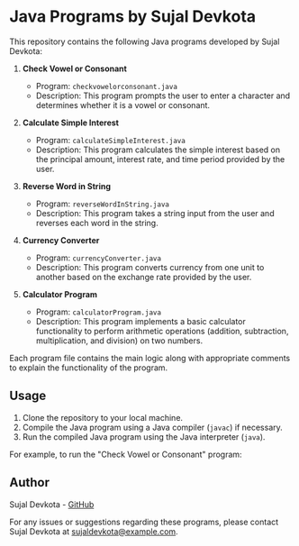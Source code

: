 # Java Programs by Sujal Devkota

This repository contains the following Java programs developed by Sujal Devkota:

1. **Check Vowel or Consonant**
   - Program: `checkvowelorconsonant.java`
   - Description: This program prompts the user to enter a character and determines whether it is a vowel or consonant.

2. **Calculate Simple Interest**
   - Program: `calculateSimpleInterest.java`
   - Description: This program calculates the simple interest based on the principal amount, interest rate, and time period provided by the user.

3. **Reverse Word in String**
   - Program: `reverseWordInString.java`
   - Description: This program takes a string input from the user and reverses each word in the string.

4. **Currency Converter**
   - Program: `currencyConverter.java`
   - Description: This program converts currency from one unit to another based on the exchange rate provided by the user.

5. **Calculator Program**
   - Program: `calculatorProgram.java`
   - Description: This program implements a basic calculator functionality to perform arithmetic operations (addition, subtraction, multiplication, and division) on two numbers.

Each program file contains the main logic along with appropriate comments to explain the functionality of the program.

## Usage
1. Clone the repository to your local machine.
2. Compile the Java program using a Java compiler (`javac`) if necessary.
3. Run the compiled Java program using the Java interpreter (`java`).

For example, to run the "Check Vowel or Consonant" program:


## Author
Sujal Devkota - [GitHub](https://github.com/sujaldevkota)

For any issues or suggestions regarding these programs, please contact Sujal Devkota at sujaldevkota@example.com.
